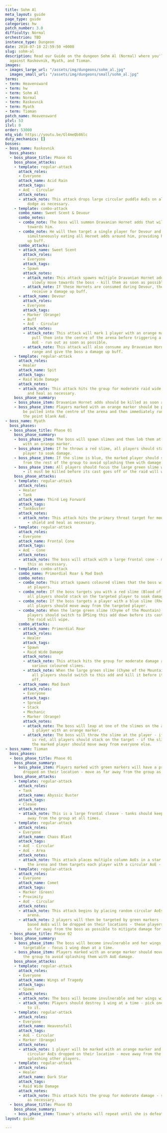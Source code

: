 ```yaml
---
title: Sohm Al
meta_layout: guide
page_type: guide
categories: hw
patch_number: 3.0
difficulty: Normal
orchestrion: TBD
instance_type: Dungeon
date: 2018-07-18 22:59:50 +0000
slug: sohm-al
description: Read our Guide on the dungeon Sohm Al (Normal) where you'll face off
  against Raskovnik, Myath, and Tioman.
images:
- images_large_url: "/assets/img/dungeons/sohm_al.jpg"
  images_small_url: "/assets/img/dungeons/small/sohm_al.jpg"
terms:
- term: Heavensward
- term: hw
- term: Sohm Al
- term: Normal
- term: Raskovnik
- term: Myath
- term: Tioman
patch_name: Heavensward
plvl: 53
ilvl: 0
order: 53000
mtq_vid: https://youtu.be/Gl4meQb86lc
duty_mechanics: []
bosses:
- boss_name: Raskovnik
  boss_phases:
  - boss_phase_title: Phase 01
    boss_phase_attacks:
    - template: regular-attack
      attack_roles:
      - Everyone
      attack_name: Acid Rain
      attack_tags:
      - AoE - Circular
      attack_notes:
      - attack_note: This attack drops large circular puddle AoEs on all players -
          dodge as necessary.
    - template: combo-attack
      combo_name: Sweet Scent & Devour
      combo_notes:
      - combo_note: The boss will summon Dravanian Hornet adds that will slowly move
          towards him.
      - combo_note: He will then target a single player for Devour and pull them in,
          simultaneously eating all Hornet adds around him, providing him with a damage
          up buff.
      combo_attacks:
      - attack_name: Sweet Scent
        attack_roles:
        - Everyone
        attack_tags:
        - Spawn
        attack_notes:
        - attack_note: This attack spawns multiple Dravanian Hornet adds that will
            slowly move towards the boss - kill them as soon as possible.
        - attack_note: If these Hornets are consumed during Devour, the boss will
            receive a damage up buff.
      - attack_name: Devour
        attack_roles:
        - Everyone
        attack_tags:
        - Marker (Orange)
        - Buff
        - AoE - Circular
        attack_notes:
        - attack_note: This attack will mark 1 player with an orange marker and then
            pull them into the centre of the arena before triggering a point blank
            AoE - run out as soon as possible.
        - attack_note: This attack will also consume any Dravanian Hornet adds within
            range and give the boss a damage up buff.
    - template: regular-attack
      attack_roles:
      - Healer
      attack_name: Spit
      attack_tags:
      - Raid Wide Damage
      attack_notes:
      - attack_note: This attack hits the group for moderate raid wide damage - shield
          and heal as necessary.
    boss_phase_summary:
    - boss_phase_item: Dravanian Hornet adds should be killed as soon as possible.
    - boss_phase_item: Players marked with an orange marker should be prepared to
        be pulled into the centre of the arena and then immediately run out to avoid
        the point blank AoE.
- boss_name: Myath
  boss_phases:
  - boss_phase_title: Phase 01
    boss_phase_summary:
    - boss_phase_item: The boss will spawn slimes and then lob them at a player marked
        with an orange marker.
    - boss_phase_item: If he throws a red slime, all players should stack on the marked
        player to soak damage.
    - boss_phase_item: If the slime is blue, the marked player should spread away
        from the rest of the group to avoid splashing them with damage.
    - boss_phase_item: All players should focus the large green slime when it spawns
        - it must be killed before its cast goes off or the raid will wipe.
    boss_phase_attacks:
    - template: regular-attack
      attack_roles:
      - Healer
      - Tank
      attack_name: Third Leg Forward
      attack_tags:
      - Tankbuster
      attack_notes:
      - attack_note: This attack hits the primary threat target for moderate damage
          - shield and heal as necessary.
    - template: regular-attack
      attack_roles:
      - Everyone
      attack_name: Frontal Cone
      attack_tags:
      - AoE - Cone
      attack_notes:
      - attack_note: The boss will attack with a large frontal cone - move out of
          this as necessary.
    - template: combo-attack
      combo_name: Primordial Roar & Mad Dash
      combo_notes:
      - combo_note: This attack spawns coloured slimes that the boss will then hurl
          at players.
      - combo_note: If the boss targets you with a red slime (Blood of the Mountain)
          all players should stack on the targeted player to soak damage.
      - combo_note: If the boss targets a player with a blue slime (Rheum of the Mountain)
          all players should move away from the targeted player.
      - combo_note: When the large green slime (Chyme of the Mountain) spawns, all
          players should switch to DPSing this add down before its cast goes off or
          the raid will wipe.
      combo_attacks:
      - attack_name: Primordial Roar
        attack_roles:
        - Healer
        attack_tags:
        - Spawn
        - Raid Wide Damage
        attack_notes:
        - attack_note: This attack hits the group for moderate damage and then spawns
            various coloured slimes.
        - attack_note: When the large green slime (Chyme of the Mountain) spawns,
            all players should switch to this add and kill it before its cast goes
            off.
      - attack_name: Mad Dash
        attack_roles:
        - Everyone
        attack_tags:
        - Spread
        - Stack
        - Mechanic
        - Marker (Orange)
        attack_notes:
        - attack_note: The boss will leap at one of the slimes on the arena and target
            1 player with an orange marker.
        - attack_note: The boss will throw the slime at the player - if the slime
            is red, all players should stack on the target - if the slime is blue,
            the marked player should move away from everyone else.
- boss_name: Tioman
  boss_phases:
  - boss_phase_title: Phase 01
    boss_phase_summary:
    - boss_phase_item: Players marked with green markers will have a proximity AoE
        dropped on their location - move as far away from the group as possible.
    boss_phase_attacks:
    - template: regular-attack
      attack_roles:
      - Tank
      attack_name: Abyssic Buster
      attack_tags:
      - Cleave
      attack_notes:
      - attack_note: This is a large frontal cleave - tanks should keep the boss facing
          away from the group at all times.
    - template: regular-attack
      attack_roles:
      - Everyone
      attack_name: Chaos Blast
      attack_tags:
      - AoE - Circular
      - AoE - Area
      attack_notes:
      - attack_note: This attack places multiple column AoEs in a star pattern on
          the arena and then targets each player with a circular AoE - dodge as necessary.
    - template: regular-attack
      attack_roles:
      - Everyone
      attack_name: Comet
      attack_tags:
      - Marker (Green)
      - Proximity
      - AoE - Circular
      attack_notes:
      - attack_note: This attack begins by placing random circular AoEs around the
          arena.
      - attack_note: 2 players will then be targeted by green markers - proximity
          based AoEs will be dropped on their locations - these players should move
          as far away from the boss as possible to mitigate damage for everyone else.
  - boss_phase_title: Phase 02
    boss_phase_summary:
    - boss_phase_item: The boss will become invulnerable and her wings will become
        targetable - focus 1 wing down at a time.
    - boss_phase_item: Players marked with an orange marker should move away from
        the group to avoid splashing them with AoE damage.
    boss_phase_attacks:
    - template: regular-attack
      attack_roles:
      - Everyone
      attack_name: Wings of Tragedy
      attack_tags:
      - Spawn
      attack_notes:
      - attack_note: The boss will become invulnerable and her wings will become targetable.
      - attack_note: Players should destroy 1 wing at a time - pick one and stick
          to it.
    - template: regular-attack
      attack_roles:
      - Everyone
      attack_name: Heavensfall
      attack_tags:
      - AoE - Circular
      - Marker (Orange)
      attack_notes:
      - attack_note: 1 player will be marked with an orange marker and have multiple
          circular AoEs dropped on their location - move away from the group to avoid
          splashing other players.
    - template: regular-attack
      attack_roles:
      - Healer
      attack_name: Dark Star
      attack_tags:
      - Raid Wide Damage
      attack_notes:
      - attack_note: This attack hits the group for moderate damage - shield and heal
          as necessary.
  - boss_phase_title: Phase 03
    boss_phase_summary:
    - boss_phase_item: Tioman's attacks will repeat until she is defeated.
layout: guide

---
```

